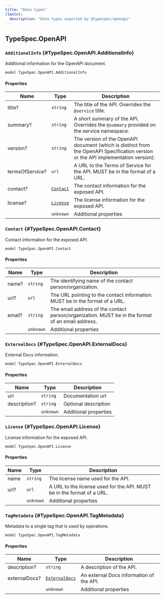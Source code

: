 ```yaml
---
title: "Data types"
llmstxt:
  description: "Data types exported by @typespec/openapi"
---
```


## TypeSpec.OpenAPI

### `AdditionalInfo` {#TypeSpec.OpenAPI.AdditionalInfo}

Additional information for the OpenAPI document.

```typespec
model TypeSpec.OpenAPI.AdditionalInfo
```

#### Properties

| Name            | Type                                                  | Description                                                                                                                       |
| --------------- | ----------------------------------------------------- | --------------------------------------------------------------------------------------------------------------------------------- |
| title?          | `string`                                              | The title of the API. Overrides the `@service` title.                                                                             |
| summary?        | `string`                                              | A short summary of the API. Overrides the `@summary` provided on the service namespace.                                           |
| version?        | `string`                                              | The version of the OpenAPI document (which is distinct from the OpenAPI Specification version or the API implementation version). |
| termsOfService? | `url`                                                 | A URL to the Terms of Service for the API. MUST be in the format of a URL.                                                        |
| contact?        | [`Contact`](./data-types.md#TypeSpec.OpenAPI.Contact) | The contact information for the exposed API.                                                                                      |
| license?        | [`License`](./data-types.md#TypeSpec.OpenAPI.License) | The license information for the exposed API.                                                                                      |
|                 | `unknown`                                             | Additional properties                                                                                                             |

### `Contact` {#TypeSpec.OpenAPI.Contact}

Contact information for the exposed API.

```typespec
model TypeSpec.OpenAPI.Contact
```

#### Properties

| Name   | Type      | Description                                                                                      |
| ------ | --------- | ------------------------------------------------------------------------------------------------ |
| name?  | `string`  | The identifying name of the contact person/organization.                                         |
| url?   | `url`     | The URL pointing to the contact information. MUST be in the format of a URL.                     |
| email? | `string`  | The email address of the contact person/organization. MUST be in the format of an email address. |
|        | `unknown` | Additional properties                                                                            |

### `ExternalDocs` {#TypeSpec.OpenAPI.ExternalDocs}

External Docs information.

```typespec
model TypeSpec.OpenAPI.ExternalDocs
```

#### Properties

| Name         | Type      | Description           |
| ------------ | --------- | --------------------- |
| url          | `string`  | Documentation url     |
| description? | `string`  | Optional description  |
|              | `unknown` | Additional properties |

### `License` {#TypeSpec.OpenAPI.License}

License information for the exposed API.

```typespec
model TypeSpec.OpenAPI.License
```

#### Properties

| Name | Type      | Description                                                            |
| ---- | --------- | ---------------------------------------------------------------------- |
| name | `string`  | The license name used for the API.                                     |
| url? | `url`     | A URL to the license used for the API. MUST be in the format of a URL. |
|      | `unknown` | Additional properties                                                  |

### `TagMetadata` {#TypeSpec.OpenAPI.TagMetadata}

Metadata to a single tag that is used by operations.

```typespec
model TypeSpec.OpenAPI.TagMetadata
```

#### Properties

| Name          | Type                                                            | Description                              |
| ------------- | --------------------------------------------------------------- | ---------------------------------------- |
| description?  | `string`                                                        | A description of the API.                |
| externalDocs? | [`ExternalDocs`](./data-types.md#TypeSpec.OpenAPI.ExternalDocs) | An external Docs information of the API. |
|               | `unknown`                                                       | Additional properties                    |
